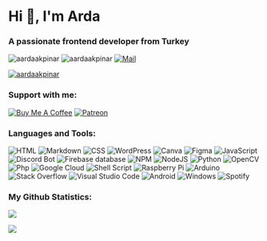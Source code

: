 Hi 👋, I'm Arda
==============

### A passionate frontend developer from Turkey

![aardaakpinar](https://komarev.com/ghpvc/?username=aardaakpinar&label=Profile%20views&color=23b5b5&style=flat) ![aardaakpinar](https://img.shields.io/badge/Most_Used_Languages-HTML-orange?style=flat)
[![Mail](https://img.shields.io/badge/ProtonMail-8B89CC?logo=protonmail&logoColor=white)](mailto:hidevnar@proton.me)

[![aardaakpinar](https://github-profile-trophy-ou5r1wvbk-ryo-ma-s-team.vercel.app/?username=aardaakpinar&row=1&theme=discord&no-frame=true&no-bg=true)](https://github.com/ryo-ma/github-profile-trophy)


### Support with me:

[![Buy Me A Coffee](https://img.shields.io/badge/Buy%20Me%20a%20Coffee-ffdd00?style=for-the-badge&logo=buy-me-a-coffee&logoColor=black)](https://buymeacoffee.com/devnar) 
[![Patreon](https://img.shields.io/badge/Patreon-F96854?style=for-the-badge&logo=patreon&logoColor=white)](https://patreon.com/aardaakpinar)

### Languages and Tools:

![HTML](https://img.shields.io/badge/HTML-%23323330.svg?style=for-the-badge&logo=html5&logoColor=f16529) ![Markdown](https://img.shields.io/badge/markdown-%23000000.svg?style=for-the-badge&logo=markdown&logoColor=white) ![CSS](https://img.shields.io/badge/CSS-%23323330.svg?style=for-the-badge&logo=css3&logoColor=33a9dc) ![WordPress](https://img.shields.io/badge/WordPress-%23117AC9.svg?style=for-the-badge&logo=WordPress&logoColor=white) ![Canva](https://img.shields.io/badge/Canva-%2300C4CC.svg?style=for-the-badge&logo=Canva&logoColor=white) ![Figma](https://img.shields.io/badge/figma-%23F24E1E.svg?style=for-the-badge&logo=figma&logoColor=white) ![JavaScript](https://img.shields.io/badge/javascript-%23323330.svg?style=for-the-badge&logo=javascript&logoColor=%23F7DF1E) ![Discord Bot](https://img.shields.io/badge/Bot-%235835CC.svg?style=for-the-badge&logo=discord&logoColor=white) ![Firebase database](https://img.shields.io/badge/firebase%20DataBase-F38020?style=for-the-badge&logo=firebase&logoColor=white) ![NPM](https://img.shields.io/badge/NPM-%23000000.svg?style=for-the-badge&logo=npm&logoColor=white) ![NodeJS](https://img.shields.io/badge/node.js-6DA55F?style=for-the-badge&logo=node.js&logoColor=white) ![Python](https://img.shields.io/badge/python-3670A0?style=for-the-badge&logo=python&logoColor=ffdd54) ![OpenCV](https://img.shields.io/badge/opencv-%23white.svg?style=for-the-badge&logo=opencv&logoColor=white) ![Php](https://img.shields.io/badge/php-%23777BB4.svg?style=for-the-badge&logo=php&logoColor=white) ![Google Cloud](https://img.shields.io/badge/Google%20Cloud-%234285F4.svg?style=for-the-badge&logo=google-cloud&logoColor=white) ![Shell Script](https://img.shields.io/badge/shell_script-%23121011.svg?style=for-the-badge&logo=gnu-bash&logoColor=white) ![Raspberry Pi](https://img.shields.io/badge/-RaspberryPi-C51A4A?style=for-the-badge&logo=Raspberry-Pi) ![Arduino](https://img.shields.io/badge/Arduino-199a9f?style=for-the-badge&logo=Arduino&logoColor=white) ![Stack Overflow](https://img.shields.io/badge/-Stackoverflow-FE7A16?style=for-the-badge&logo=stack-overflow&logoColor=white) ![Visual Studio Code](https://img.shields.io/badge/Visual%20Studio%20Code-0078d7.svg?style=for-the-badge&logo=visual-studio-code&logoColor=white) ![Android](https://img.shields.io/badge/Android-3DDC84?style=for-the-badge&logo=android&logoColor=white) ![Windows](https://img.shields.io/badge/Windows-0078D6?style=for-the-badge&logo=windows&logoColor=white) ![Spotify](https://img.shields.io/badge/Spotify-1ED760?style=for-the-badge&logo=spotify&logoColor=white)

### My Github Statistics:

![](https://github-readme-streak-stats.herokuapp.com?user=aardaakpinar&theme=dark&hide_border=true&border_radius=10&locale=tr)  
  
![](https://github-readme-stats.vercel.app/api?username=aardaakpinar&theme=dark&show_icons=true&hide_border=true&count_private=true)
